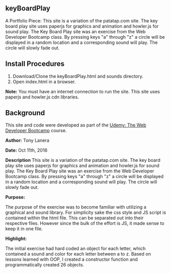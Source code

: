 ## keyBoardPlay
A Portfolio Piece: This site is a variation of the patatap.com site. The key board play site uses paperjs for graphics and animation and howler.js for sound play. The Key Board Play site was an exercise from the Web Developer Bootcamp class. By pressing keys "a" through "z" a circle will be displayed in a random location and a corresponding sound will play. The circle will slowly fade out.

## Install Procedures

1. Download/Clone the keyBoardPlay.html and sounds directory.
2. Open index.html in a browser.

**Note:** You must have an internet connection to run the site. This site uses paperjs and howler.js cdn libraries.

## Background

This site and code were developed as part of the [Udemy: The Web Developer Bootcamp](https://www.udemy.com/the-web-developer-bootcamp/) course.

**Author:** Tony Lanera

**Date:** Oct 11th, 2016

**Description**
This site is a variation of the patatap.com site. The key board play site uses paperjs for graphics and animation and howler.js for sound play. The Key Board Play site was an exercise from the Web Developer Bootcamp class. By pressing keys "a" through "z" a circle will be displayed in a random location and a corresponding sound will play. The circle will slowly fade out.

**Purpose:**

The purpose of the exercise was to become familiar with utilizing a graphical and sound library. For simplicity sake the css style and JS script is contained within the html file. This can be separated out into their respective files. However since the bulk of the effort is JS, it made sense to keep it in one file.

**Highlight:**   

The initial exercise had hard coded an object for each letter, which contained a sound and color for each letter between a to z. Based on lessons learned with OOP, I created a constructor function and programmatically created 26 objects.

